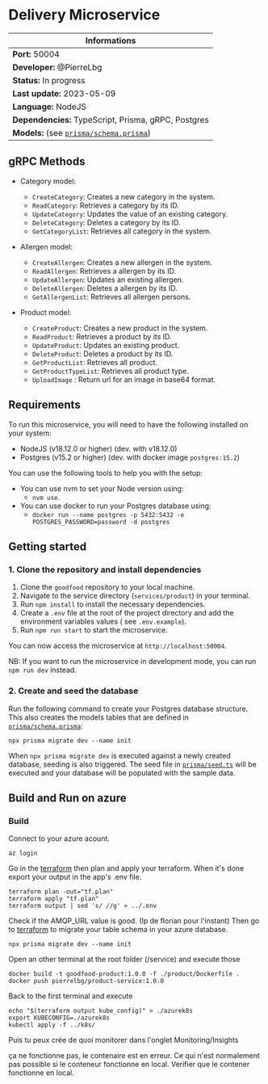 # Delivery Microservice

| Informations                                                       |
|--------------------------------------------------------------------|
| **Port:** 50004                                                    |
| **Developer:** @PierreLbg                                          |
| **Status:** In progress                                            |
| **Last update:** 2023-05-09                                        |
| **Language:** NodeJS                                               |
| **Dependencies:** TypeScript, Prisma, gRPC, Postgres               |
| **Models:** (see [`prisma/schema.prisma`](./prisma/schema.prisma)) |

## gRPC Methods

- Category model:

    - `CreateCategory`: Creates a new category in the system.
    - `ReadCategory`: Retrieves a category by its ID.
    - `UpdateCategory`: Updates the value of an existing category.
    - `DeleteCategory`: Deletes a category by its ID.
    - `GetCategoryList`: Retrieves all category in the system.

- Allergen model:
    - `CreateAllergen`: Creates a new allergen in the system.
    - `ReadAllergen`: Retrieves a allergen by its ID.
    - `UpdateAllergen`: Updates an existing allergen.
    - `DeleteAllergen`: Deletes a allergen by its ID.
    - `GetAllergenList`: Retrieves all allergen persons.

- Product model:
    - `CreateProduct`: Creates a new product in the system.
    - `ReadProduct`: Retrieves a product by its ID.
    - `UpdateProduct`: Updates an existing product.
    - `DeleteProduct`: Deletes a product by its ID.
    - `GetProductList`: Retrieves all product.
    - `GetProductTypeList`: Retrieves all product type.
    - `UploadImage` : Return url for an image in base64 format.

## Requirements

To run this microservice, you will need to have the following installed on your system:

- NodeJS (v18.12.0 or higher) (dev. with v18.12.0)
- Postgres (v15.2 or higher) (dev. with docker image `postgres:15.2`)

You can use the following tools to help you with the setup:

- You can use nvm to set your Node version using:
    - `nvm use`.
- You can use docker to run your Postgres database using:
    - `docker run --name postgres -p 5432:5432 -e POSTGRES_PASSWORD=password -d postgres`

## Getting started

### 1. Clone the repository and install dependencies

1. Clone the `goodfood` repository to your local machine.
2. Navigate to the service directory (`services/product`) in your terminal.
3. Run `npm install` to install the necessary dependencies.
4. Create a `.env` file at the root of the project directory and add the environment variables values (
   see `.env.example`).
5. Run `npm run start` to start the microservice.

You can now access the microservice at `http://localhost:50004`.

NB: If you want to run the microservice in development mode, you can run `npm run dev` instead.

### 2. Create and seed the database

Run the following command to create your Postgres database structure. This also creates the models tables that are
defined in [`prisma/schema.prisma`](./prisma/schema.prisma):

```
npx prisma migrate dev --name init
```

When `npx prisma migrate dev` is executed against a newly created database, seeding is also triggered. The seed file
in [`prisma/seed.ts`](./prisma/seed.ts) will be executed and your database will be populated with the sample data.

## Build and Run on azure

### Build

Connect to your azure acount.
```
az login
```

Go in the [terraform](./terraform) then plan and apply your terraform. When it's done export your output in the app's .env file.
```
terraform plan -out="tf.plan"
terraform apply "tf.plan"
terraform output | sed 's/ //g' > ../.env
```

Check if the AMQP_URL value is good. (Ip de florian pour l'instant)
Then go to [terraform](./prisma) to migrate your table schema in your azure database.
```
npx prisma migrate dev --name init
```

Open an other terminal at the root folder (/service) and execute those
```
docker build -t goodfood-product:1.0.0 -f ./product/Dockerfile .
docker push pierrelbg/product-service:1.0.0
```

Back to the first terminal and execute
```
echo "$(terraform output kube_config)" > ./azurek8s
export KUBECONFIG=./azurek8s
kubectl apply -f ../k8s/
```
Puis tu peux crée de quoi monitorer dans l'onglet Monitoring/Insights

ça ne fonctionne pas, le contenaire est en erreur. Ce qui n'est normalement pas possible si le conteneur fonctionne en local.
Verifier que le contener fonctionne en local.
